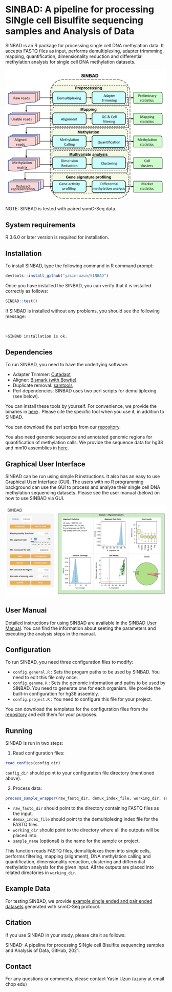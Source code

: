 
# SINBAD: A pipeline for processing SINgle cell Bisulfite sequencing samples and Analysis of Data

<!-- README.md is generated from README.Rmd. Please edit that file -->

SINBAD is an R package for processing single cell DNA methylation data.
It accepts FASTQ files as input, performs demultiplexing, adapter
trimmming, mapping, quantification, dimensionality reduction and
differential methylation analysis for single cell DNA methylation
datasets.

<p align="center">
<img src="docs/SINBAD_Framework.png" width="600" title="">
</p>

NOTE: SINBAD is tested with paired snmC-Seq data.

## System requirements

R 3.6.0 or later version is required for installation.

## Installation

To install SINBAD, type the following command in R command prompt:

``` r
devtools::install_github("yasin-uzun/SINBAD")
```

Once you have installed the SINBAD, you can verify that it is installed
correctly as follows:

``` r
SINBAD::test()
```

If SINBAD is installed without any problems, you should see the
following message:

<br />

``` r
>SINBAD installation is ok.
```

## Dependencies

To run SINBAD, you need to have the underlying software:

-   Adapter Trimmer: [Cutadapt](https://cutadapt.readthedocs.io/en/stable/installation.html) 
-   Aligner: [Bismark (with Bowtie)](https://www.bioinformatics.babraham.ac.uk/projects/bismark/)
-   Duplicate removal: [samtools](http://www.htslib.org/download/)
-   Perl dependencies: SINBAD uses two perl scripts for demultiplexing (see below).

You can install these tools by yourself. For convenience, we provide the
binaries in
[here](https://chopri.box.com/s/vplpxht3r7u6i0fcnio803wlnezuc5o3) .
Please cite the specific tool when you use it, in addition to SINBAD.

You can download the perl scripts from our [repository](perl/). 

You also need genomic sequence and annotated genomic regions for
quantification of methylation calls. We provide the sequence data for
hg38 and mm10 assemblies in
[here](https://chopri.box.com/s/ajbbqsu3vqumygqu8uzqex5m7afpniwr).

## Graphical User Interface

SINBAD can be run using simple R instructions. It also has an easy to use Graphical User Interface (GUI). The users with no R programming background can use the GUI to process and analyze their single cell DNA methylation sequencing datasets. Please see the user manual (below) on how to use SINBAD via GUI.

<p align="center">
<img src="docs/SINBAD_alignment.png" width="800" title="">
</p>

## User Manual

Detailed instructions for using SINBAD are available in the [SINBAD User Manual](docs/SINBAD_User_Manual.pdf). You can find the information about seeting the parameters and executing the analysis steps in the manual.

## Configuration

To run SINBAD, you need three configuration files to modify:

-   `config.general.R` : Sets the progam paths to be used by SINBAD.
    You need to edit this file only once.
-   `config.genome.R` : Sets the genomic information and paths to be
    used by SINBAD. You need to generate one for each organism. We
    provide the built-in configuration for hg38 assembly.
-   `config.project.R` : You need to configure this file for your
    project.

You can download the templates for the configuration files from the [repository](config_files/) and
edit them for your purposes.

## Running

SINBAD is run in two steps:

1.  Read configuration files:

``` r
read_configs(config_dir)
```

`config_dir` should point to your configuration file directory
(mentioned above).

2.  Process data:

``` r
process_sample_wrapper(raw_fastq_dir, demux_index_file, working_dir, sample_name)
```

-   `raw_fastq_dir` should point to the directory containing FASTQ files
    as the input.
-   `demux_index_file` should point to the demultiplexing index file for
    the FASTQ files.
-   `working_dir` should point to the directory where all the outputs
    will be placed into.
-   `sample_name` (optional) is the name for the sample or project.

This function reads FASTQ files, demultiplexes them into single cells,
performs filtering, mapping (alignment), DNA methylation calling and
quantification, dimensionality reduction, clustering and differential
methylation analysis for the given input. All the outputs are placed
into related directories in `working_dir`.

## Example Data

For testing SINBAD, we provide [example single ended and pair ended datasets](https://chopri.box.com/s/bzb3fb4dykenl99rethdxiqy6389wvat) generated with snmC-Seq protocol.

## Citation

If you use SINBAD in your study, please cite it as follows:

SINBAD: A pipeline for processing SINgle cell Bisulfite sequencing
samples and Analysis of Data, GitHub, 2021.

## Contact

For any questions or comments, please contact Yasin Uzun (uzuny at email
chop edu)
